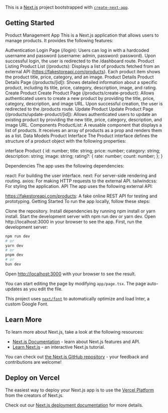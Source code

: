This is a [Next.js](https://nextjs.org/) project bootstrapped with [`create-next-app`](https://github.com/vercel/next.js/tree/canary/packages/create-next-app).
## Getting Started
Product Management App
This is a Next.js application that allows users to manage products. It provides the following features:

Authentication
Login Page (/login): Users can log in with a hardcoded username and password (username: admin, password: password). Upon successful login, the user is redirected to the /dashboard route.
Product Listing
Product List (/products): Displays a list of products fetched from an external API (https://fakestoreapi.com/products). Each product item shows the product title, price, category, and an image.
Product Details
Product Details Page (/products/[id]): Shows detailed information about a specific product, including its title, price, category, description, image, and rating.
Create Product
Create Product Page (/products/create-product): Allows authenticated users to create a new product by providing the title, price, category, description, and image URL. Upon successful creation, the user is redirected to the /products route.
Update Product
Update Product Page (/products/update-product/[id]): Allows authenticated users to update an existing product by providing the new title, price, category, description, and image URL.
Components
ProductList: A reusable component that displays a list of products. It receives an array of products as a prop and renders them as a list.
Data Models
Product Interface
The Product interface defines the structure of a product object with the following properties:

interface Product {
  id: number;
  title: string;
  price: number;
  category: string;
  description: string;
  image: string;
  rating?: {
    rate: number;
    count: number;
  };
}



Dependencies
The app uses the following dependencies:

react: For building the user interface.
next: For server-side rendering and routing.
axios: For making HTTP requests to the external API.
tailwindcss: For styling the application.
API
The app uses the following external API:

https://fakestoreapi.com/products: A fake online REST API for testing and prototyping.
Getting Started
To run the app locally, follow these steps:

Clone the repository.
Install dependencies by running npm install or yarn install.
Start the development server with npm run dev or yarn dev.
Open http://localhost:3000 in your browser to see the app.
First, run the development server:

```bash
npm run dev
# or
yarn dev
# or
pnpm dev
# or
bun dev
```

Open [http://localhost:3000](http://localhost:3000) with your browser to see the result.

You can start editing the page by modifying `app/page.tsx`. The page auto-updates as you edit the file.

This project uses [`next/font`](https://nextjs.org/docs/basic-features/font-optimization) to automatically optimize and load Inter, a custom Google Font.

## Learn More

To learn more about Next.js, take a look at the following resources:

- [Next.js Documentation](https://nextjs.org/docs) - learn about Next.js features and API.
- [Learn Next.js](https://nextjs.org/learn) - an interactive Next.js tutorial.

You can check out [the Next.js GitHub repository](https://github.com/vercel/next.js/) - your feedback and contributions are welcome!

## Deploy on Vercel

The easiest way to deploy your Next.js app is to use the [Vercel Platform](https://vercel.com/new?utm_medium=default-template&filter=next.js&utm_source=create-next-app&utm_campaign=create-next-app-readme) from the creators of Next.js.

Check out our [Next.js deployment documentation](https://nextjs.org/docs/deployment) for more details.
